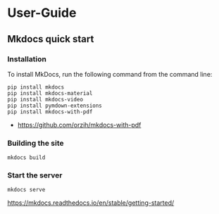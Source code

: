 # User-Guide

## Mkdocs quick start

### Installation
To install MkDocs, run the following command from the command line:

```
pip install mkdocs
pip install mkdocs-material
pip install mkdocs-video
pip install pymdown-extensions
pip install mkdocs-with-pdf 
```
* https://github.com/orzih/mkdocs-with-pdf 

### Building the site
```
mkdocs build
```

### Start the server 
```
mkdocs serve
```
https://mkdocs.readthedocs.io/en/stable/getting-started/
